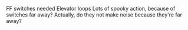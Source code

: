 <!-- No switch sounds -->
<!-- Platforms preserve last frame of animation even when paused -->
FF switches needed
Elevator loops
Lots of spooky action, because of switches far away?
    Actually, do they not make noise because they're far away?
<!-- Textures are sick -->
